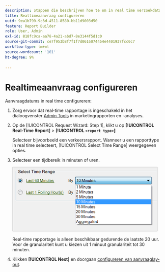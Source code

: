 ```yaml
---
description: Stappen die beschrijven hoe te om in real time verzoekdata te vormen.
title: Realtimeaanvraag configureren
uuid: 9ea1b790-9c3d-4511-8580-bb11d9003d50
feature: Report Builder
role: User, Admin
exl-id: 818fc9ca-aa78-4a21-abd7-8e3144f5d1c0
source-git-commit: ce7f953b8f7f1f7d0616074454e4401937fcc0c7
workflow-type: tm+mt
source-wordcount: '101'
ht-degree: 9%

---
```


# Realtimeaanvraag configureren

Aanvraagdatums in real time configureren:

1. Zorg ervoor dat real-time rapportage is ingeschakeld in het dialoogvenster [Admin Tools](https://experienceleague.adobe.com/docs/analytics/admin/admin-tools/real-time-reports/t-realtime-admin.html) in marketingrapporten en -analyses.
1. Op de [!UICONTROL Request Wizard: Step 1], klikt u op **[!UICONTROL Real-Time Report]** > **[!UICONTROL `<report type>`]**

   Selecteer bijvoorbeeld een verkeersrapport. Wanneer u een rapporttype in real time selecteert, [!UICONTROL Select Time Range] weergegeven opties.

1. Selecteer een tijdbereik in minuten of uren.

   ![Stap Resultaat](assets/real_time_select_date.png)

   Real-time rapportage is alleen beschikbaar gedurende de laatste 20 uur. Voor de granulariteit kunt u kiezen uit 1 minuut granulariteit tot 30 minuten.
1. Klikken **[!UICONTROL Next]** en doorgaan [configureren van aanvraaglay-out](/help/analyze/report-builder/layout/layout.md).
